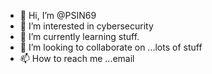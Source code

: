- 👋 Hi, I’m @PSIN69
- 👀 I’m interested in cybersecurity
- 🌱 I’m currently learning stuff.
- 💞️ I’m looking to collaborate on ...lots of stuff
- 📫 How to reach me ...email

<!---
PSIN69/PSIN69 is a ✨ special ✨ repository because its `README.md` (this file) appears on your GitHub profile.
You can click the Preview link to take a look at your changes.
--->
